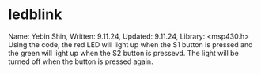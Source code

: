 # ledblink
Name: Yebin Shin, Written: 9.11.24, Updated: 9.11.24, Library: <msp430.h>
Using the code, the red LED will light up when the S1 button is pressed and the green will light up when the S2 button is pressevd. The light will be turned off when the button is pressed again. 
